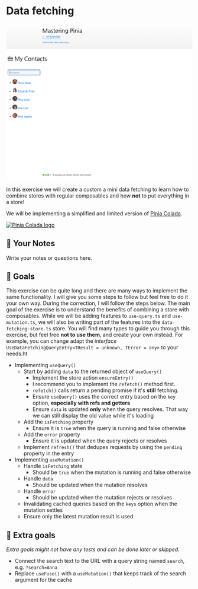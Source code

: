 # Data fetching

<picture>
  <source srcset="./.internal/screenshot-dark.png" media="(prefers-color-scheme: dark)">
  <img src="./.internal/screenshot-light.png">
</picture>

In this exercise we will create a custom a mini data fetching to learn how to combine stores with regular composables
and how **not** to put everything in a store!

We will be implementing a simplified and limited version of [Pinia Colada](https://github.com/posva/pinia-colada).

<a href="https://github.com/posva/pinia-colada">
  <img src="https://github.com/posva/pinia-colada/assets/664177/02011637-f94d-4a35-854a-02f7aed86a3c" class="instructions-raw-img" style="width: 100px;" alt="Pinia Colada logo">
</a>

## 📝 Your Notes

Write your notes or questions here.

## 🎯 Goals

This exercise can be quite long and there are many ways to implement the same functionality. I will give you some steps
to follow but feel free to do it your own way. During the correction, I will follow the steps below. The main goal of
the exercise is to understand the benefits of combining a store with composables. While we will be adding features to
`use-query.ts` and `use-mutation.ts`, we will also be writing part of the features into the `data-fetching-store.ts`
store. You will find many types to guide you through this exercise, but feel free **not to use them**, and create your
own instead. For example, you can change adapt the _interface_
` UseDataFetchingQueryEntry<TResult = unknown, TError = any>` to your needs.ht

- Implementing `useQuery()`
  - Start by adding `data` to the returned object of `useQuery()`
    - Implement the store action `ensureEntry()`
    - I recommend you to implement the `refetch()` method first.
    - `refetch()` calls return a pending promise if it's **still** fetching.
    - Ensure `useQuery()` uses the correct entry based on the `key` option, **especially with refs and getters**
    - Ensure `data` is updated **only** when the query resolves. That way we can still display the old value while it's
      loading
  - Add the `isFetching` property
    - Ensure it is `true` when the query is running and false otherwise
  - Add the `error` property
    - Ensure it is updated when the query rejects or resolves
  - Implement `refresh()` that dedupes requests by using the `pending` property in the entry
- Implementing `useMutation()`
  - Handle `isFetching` state
    - Should be `true` when the mutation is running and false otherwise
  - Handle `data`
    - Should be updated when the mutation resolves
  - Handle `error`
    - Should be updated when the mutation rejects or resolves
  - Invalidating cached queries based on the `keys` option when the mutation settles
  - Ensure only the latest mutation result is used

## 💪 Extra goals

_Extra goals might not have any tests and can be done later or skipped._

- Connect the search text to the URL with a query string named `search`, e.g. `?search=Anna`
- Replace `useFuse()` with a `useMutation()` that keeps track of the search argument for the cache
